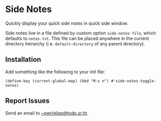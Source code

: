 Side Notes
==========

Quickly display your quick side notes in quick side window.

Side notes live in a file defined by custom option `side-notes-file`,
which defaults to `notes.txt`. This file can be placed anywhere in the
current directory heirarchy (i.e. `default-directory` of any parent
directory).

Installation
------------

Add something like the following to your init file:

    (define-key (current-global-map) (kbd "M-s n") #'side-notes-toggle-notes)

Report Issues
-------------

Send an email to <~pwr/elisp@todo.sr.ht>.
